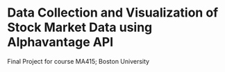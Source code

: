 # Data Collection and Visualization of Stock Market Data using Alphavantage API
Final Project for course MA415; Boston University
